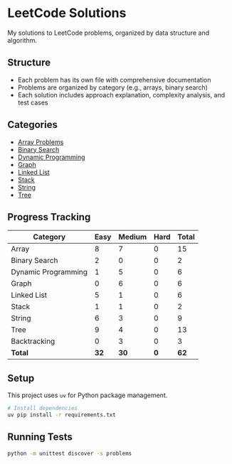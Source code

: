 # LeetCode Solutions

My solutions to LeetCode problems, organized by data structure and algorithm.

## Structure

- Each problem has its own file with comprehensive documentation
- Problems are organized by category (e.g., arrays, binary search)
- Each solution includes approach explanation, complexity analysis, and test cases

## Categories

- [Array Problems](./problems/array/)
- [Binary Search](./problems/binary_search/)
- [Dynamic Programming](./problems/dynamic_programming/)
- [Graph](./problems/graph/)
- [Linked List](./problems/linked_list/)
- [Stack](./problems/stack/)
- [String](./problems/string/)
- [Tree](./problems/tree/)

## Progress Tracking

| Category | Easy | Medium | Hard | Total |
|----------|------|--------|------|-------|
| Array | 8 | 7 | 0 | 15 |
| Binary Search | 2 | 0 | 0 | 2 |
| Dynamic Programming | 1 | 5 | 0 | 6 |
| Graph | 0 | 6 | 0 | 6 |
| Linked List | 5 | 1 | 0 | 6 |
| Stack | 1 | 1 | 0 | 2 |
| String | 6 | 3 | 0 | 9 |
| Tree | 9 | 4 | 0 | 13 |
| Backtracking | 0 | 3 | 0 | 3 |
| **Total** | **32** | **30** | **0** | **62** |




## Setup

This project uses `uv` for Python package management.

```bash
# Install dependencies
uv pip install -r requirements.txt
```

## Running Tests

```bash
python -m unittest discover -s problems
```
